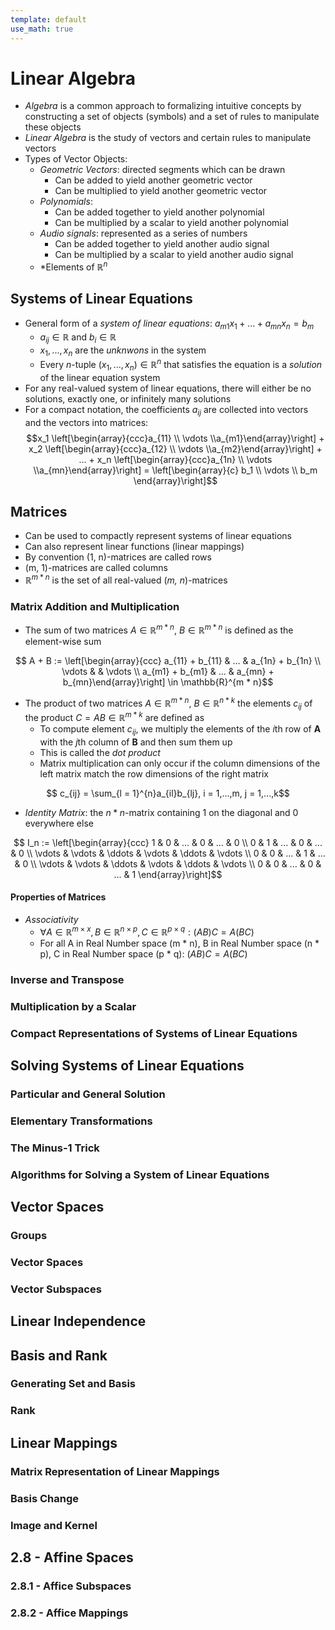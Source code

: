 ```yaml
---
template: default
use_math: true
---
```


# Linear Algebra

- *Algebra* is a common approach to formalizing intuitive concepts by constructing a set of objects (symbols) and a set of rules to manipulate these objects
- *Linear Algebra* is the study of vectors and certain rules to manipulate vectors
- Types of Vector Objects:
    - *Geometric Vectors*: directed segments which can be drawn
        - Can be added to yield another geometric vector
        - Can be multiplied to yield another geometric vector
    - *Polynomials*:
        - Can be added together to yield another polynomial
        - Can be multiplied by a scalar to yield another polynomial
    - *Audio signals*: represented as a series of numbers
        - Can be added together to yield another audio signal
        - Can be multiplied by a scalar to yield another audio signal
    - *Elements of $\mathbb{R}^n$

## Systems of Linear Equations

- General form of a *system of linear equations*: $a_{m1}x_1 + ... + a_{mn}x_n = b_m$
    - $a_{ij} \in \mathbb{R}$ and $b_i \in \mathbb{R}$
    - $x_1,...,x_n$ are the *unknwons* in the system
    - Every *n*-tuple $(x_1,...,x_n) \in \mathbb{R}^n$ that satisfies the equation is a *solution* of the linear equation system
- For any real-valued system of linear equations, there will either be no solutions, exactly one, or infinitely many solutions
- For a compact notation, the coefficients $a_{ij}$ are collected into vectors and the vectors into matrices:
$$x_1 \left[\begin{array}{ccc}a_{11} \\ \vdots \\a_{m1}\end{array}\right] + x_2 \left[\begin{array}{ccc}a_{12} \\ \vdots \\a_{m2}\end{array}\right] + ... + x_n \left[\begin{array}{ccc}a_{1n} \\ \vdots \\a_{mn}\end{array}\right] = \left[\begin{array}{c} b_1 \\ \vdots \\ b_m \end{array}\right]$$


## Matrices

 - Can be used to compactly represent systems of linear equations
 - Can also represent linear functions (linear mappings)
 - By convention (1, n)-matrices are called rows
 - (m, 1)-matrices are called columns
 - $\mathbb{R}^{m * n}$ is the set of all real-valued (*m, n*)-matrices

### Matrix Addition and Multiplication

- The sum of two matrices $A \in \mathbb{R}^{m * n}$, $B \in \mathbb{R}^{m * n}$ is defined as the element-wise sum

$$ A + B := \left[\begin{array}{ccc} a_{11} + b_{11} & ... & a_{1n} + b_{1n} \\ \vdots & & \vdots \\ a_{m1} + b_{m1} & ... & a_{mn} + b_{mn}\end{array}\right] \in \mathbb{R}^{m * n}$$

- The product of two matrices $A \in \mathbb{R}^{m * n}$, $B \in \mathbb{R}^{n * k}$ the elements $c_{ij}$ of the product $C = AB \in \mathbb{R}^{m * k}$ are defined as
    - To compute element $c_{ij}$, we multiply the elements of the *i*th row of **A** with the *j*th column of **B** and then sum them up
    - This is called the *dot product*
    - Matrix multiplication can only occur if the column dimensions of the left matrix match the row dimensions of the right matrix

$$ c_{ij} = \sum_{l = 1}^{n}a_{il}b_{lj}, i = 1,...,m, j = 1,...,k$$

- *Identity Matrix*: the $n * n$-matrix containing 1 on the diagonal and 0 everywhere else

$$ I_n := \left[\begin{array}{ccc} 1 & 0 & ... & 0 & ... & 0 \\ 0 & 1 & ... & 0 & ... & 0 \\ \vdots & \vdots & \ddots & \vdots & \ddots & \vdots \\ 0 & 0 & ... & 1 & ... & 0 \\ \vdots & \vdots & \ddots & \vdots & \ddots & \vdots \\ 0 & 0 & ... & 0 & ... & 1 \end{array}\right]$$

#### Properties of Matrices

- *Associativity*
    - $\forall A \in \mathbb{R}^{m \times x}, B \in \mathbb{R}^{n \times p}, C \in \mathbb{R}^{p \times q}: (AB)C = A(BC)$
    - For all A in Real Number space (m * n), B in Real Number space (n * p), C in Real Number space (p * q): $(AB)C = A(BC)$



### Inverse and Transpose



### Multiplication by a Scalar



### Compact Representations of Systems of Linear Equations



## Solving Systems of Linear Equations



### Particular and General Solution



### Elementary Transformations



### The Minus-1 Trick



### Algorithms for Solving a System of Linear Equations



## Vector Spaces



### Groups



### Vector Spaces



### Vector Subspaces



## Linear Independence



## Basis and Rank



### Generating Set and Basis



### Rank



## Linear Mappings



### Matrix Representation of Linear Mappings



### Basis Change



### Image and Kernel



## 2.8 - Affine Spaces



### 2.8.1 - Affice Subspaces



### 2.8.2 - Affice Mappings